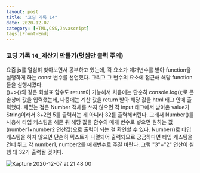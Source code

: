 ```yaml
---
layout: post
title: "코딩 기록 14"
date: 2020-12-07
category: [HTML,CSS,Javascript]
tags:[Front-End]
---
```



<h3>코딩 기록 14_계산기 만들기(덧셈만 출력 주의)</h3>
요즘 js를 열심히 찾아보면서 공부하고 있는데, 각 요소가 매개변수를 받아 function을 실행하게 하는 const 변수를 선언했다.
그리고 그 변수의 요소에 접근해 해당 function들을 실행시켰다. 
<br>
()=>{}와 같은 화살표 함수도 return이 가능해서 처음에는 단순히 console.log();로 콘솔창에 값을 입력했는데, 나중에는 계산 값을 return 받아 
해당 값을 html 태그 안에 출력했다. 재밌는 점은 Number 객체를 쓰지 않으면 각 input 태그에서 받아온 value가 String이라서 3+2인 5를 출력하는 게 아니라 32를 출력해버린다.
그래서 Number()를 사용해 타입 캐스팅을 해준 뒤 해당 값을 함수의 매개 변수로 넣으면 원하는 값(number1+number2 연산값)으로 출력이 되는 걸 확인할 수 있다.
Number()로 타입 캐스팅을 하지 않으면 단순히 텍스트가 나열되어 출력되므로 궁금하다면 타입 캐스팅을 건너 뛰고 각 number1, number2를 매개변수로 주길 바란다. 그럼 "3"+"2" 연산이 실행 돼 32가 출력될 것이다.

<script src="https://gist.github.com/SUPINKIM/49ad1449e153d99ed4f7862c1a592d90.js"></script>
![Kapture 2020-12-07 at 21 48 00](https://user-images.githubusercontent.com/49034615/101352745-f1bfcb00-38d5-11eb-9544-4980e1f7a6d4.gif)
